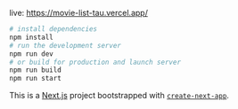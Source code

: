 live: https://movie-list-tau.vercel.app/

```bash
# install dependencies
npm install
# run the development server
npm run dev
# or build for production and launch server
npm run build
npm run start
```

This is a [Next.js](https://nextjs.org/) project bootstrapped with [`create-next-app`](https://github.com/vercel/next.js/tree/canary/packages/create-next-app).
